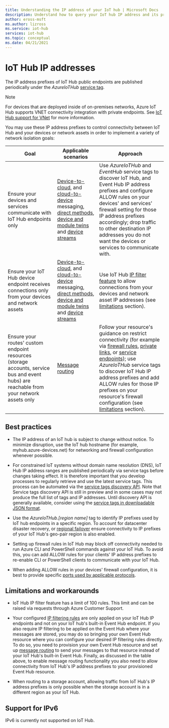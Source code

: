 ```yaml
---
title: Understanding the IP address of your IoT hub | Microsoft Docs
description: Understand how to query your IoT hub IP address and its properties. The IP address of your IoT hub can change during certain scenarios such as disaster recovery or regional failover.
author: eross-msft
ms.author: lizross
ms.service: iot-hub
services: iot-hub
ms.topic: conceptual
ms.date: 04/21/2021
---
```



# IoT Hub IP addresses

The IP address prefixes of IoT Hub public endpoints are published periodically under the _AzureIoTHub_ [service tag](../virtual-network/service-tags-overview.md).

> [!NOTE]
> For devices that are deployed inside of on-premises networks, Azure IoT Hub supports VNET  connectivity integration with private endpoints. See [IoT Hub support for VNet](./virtual-network-support.md) for more information.


You may use these IP address prefixes to control connectivity between IoT Hub and your devices or network assets in order to implement a variety of network isolation goals:

| Goal | Applicable scenarios | Approach |
|------|-----------|----------|
| Ensure your devices and services communicate with IoT Hub endpoints only | [Device-to-cloud](./iot-hub-devguide-messaging.md), and [cloud-to-device](./iot-hub-devguide-messages-c2d.md) messaging, [direct methods](./iot-hub-devguide-direct-methods.md), [device and module twins](./iot-hub-devguide-device-twins.md) and [device streams](./iot-hub-device-streams-overview.md) | Use _AzureIoTHub_ and _EventHub_ service tags to discover IoT Hub, and Event Hub IP address prefixes and configure ALLOW rules on your devices' and services' firewall setting for those IP address prefixes accordingly; drop traffic to other destination IP addresses you do not want the devices or services to communicate with. |
| Ensure your IoT Hub device endpoint receives connections only from your devices and network assets | [Device-to-cloud](./iot-hub-devguide-messaging.md), and [cloud-to-device](./iot-hub-devguide-messages-c2d.md) messaging, [direct methods](./iot-hub-devguide-direct-methods.md), [device and module twins](./iot-hub-devguide-device-twins.md) and [device streams](./iot-hub-device-streams-overview.md) | Use IoT Hub [IP filter feature](iot-hub-ip-filtering.md) to allow connections from your devices and network asset IP addresses (see [limitations](#limitations-and-workarounds) section). | 
| Ensure your routes' custom endpoint resources (storage accounts, service bus and event hubs) are reachable from your network assets only | [Message routing](./iot-hub-devguide-messages-d2c.md) | Follow your resource's guidance on restrict connectivity (for example via [firewall rules](../storage/common/storage-network-security.md), [private links](../private-link/private-endpoint-overview.md), or [service endpoints](../virtual-network/virtual-network-service-endpoints-overview.md)); use _AzureIoTHub_ service tags to discover IoT Hub IP address prefixes and add ALLOW rules for those IP prefixes on your resource's firewall configuration (see [limitations](#limitations-and-workarounds) section). |

## Best practices

* The IP address of an IoT hub is subject to change without notice. To minimize disruption, use the IoT hub hostname (for example, myhub.azure-devices.net) for networking and firewall configuration whenever possible. 

* For constrained IoT systems without domain name resolution (DNS), IoT Hub IP address ranges are published periodically via service tags before changes taking effect. It is therefore important that you develop processes to regularly retrieve and use the latest service tags. This process can be automated via the [service tags discovery API](../virtual-network/service-tags-overview.md#service-tags-on-premises). Note that Service tags discovery API is still in preview and in some cases may not produce the full list of tags and IP addresses. Until discovery API is generally available, consider using the [service tags in downloadable JSON format](../virtual-network/service-tags-overview.md#discover-service-tags-by-using-downloadable-json-files). 


* Use the *AzureIoTHub.[region name]* tag to identify IP prefixes used by IoT hub endpoints in a specific region. To account for datacenter disaster recovery, or [regional failover](iot-hub-ha-dr.md) ensure connectivity to IP prefixes of your IoT Hub's geo-pair region is also enabled.

* Setting up firewall rules in IoT Hub may block off connectivity needed to run Azure CLI and PowerShell commands against your IoT Hub. To avoid this, you can add ALLOW rules for your clients' IP address prefixes to re-enable CLI or PowerShell clients to communicate with your IoT Hub.  

* When adding ALLOW rules in your devices' firewall configuration, it is best to provide specific [ports used by applicable protocols](./iot-hub-devguide-protocols.md#port-numbers).

## Limitations and workarounds

* IoT Hub IP filter feature has a limit of 100 rules. This limit and can be raised via requests through Azure Customer Support. 

* Your configured [IP filtering rules](iot-hub-ip-filtering.md) are only applied on your IoT Hub IP endpoints and not on your IoT hub's built-in Event Hub endpoint. If you also require IP filtering to be applied on the Event Hub where your messages are stored, you may do so bringing your own Event Hub resource where you can configure your desired IP filtering rules directly. To do so, you need to provision your own Event Hub resource and set up [message routing](./iot-hub-devguide-messages-d2c.md) to send your messages to that resource instead of your IoT Hub's built-in Event Hub. Finally, as discussed in the table above, to enable message routing functionality you also need to allow connectivity from IoT Hub's IP address prefixes to your provisioned Event Hub resource.

* When routing to a storage account, allowing traffic from IoT Hub's IP address prefixes is only possible when the storage account is in a different region as your IoT Hub.

## Support for IPv6 

IPv6 is currently not supported on IoT Hub.
